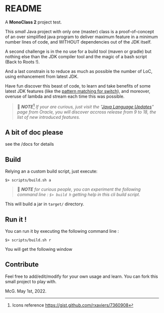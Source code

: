 # README

A **MonoClass 2** project test.

This _small_ Java project with only one (master) class is a proof-of-concept of an over simplified java program to deliver maximum feature in a minimum number lines of code, and WITHOUT dependencies out of the JDK itself.

A second challenge is in the no use for a build tool (maven or gradle) but nothing else than the JDK compiler tool and the magic of a bash script (Back to Roots !).

And a last constrain is to reduce as much as possible the number of LoC, using enhancement from latest JDK.

Have fun discover this beast of code, to learn and take benefits of some latest JDK features (like the [pattern matching for switch](https://openjdk.java.net/jeps/406 "ssee the official specification")), and moreover, overuse of lambda and stream each time this was possible.

> :blue_book: _**NOTE**_[^1]
> _If your are curious, just visit the "[Java Language Updates](https://docs.oracle.com/en/java/javase/18/language/java-language-changes.html "go to official source of information for Java evolution")" page from Oracle, you will discover accross release from 9 to 18, the list of new introduced features._
>
## A bit of doc please

see the /docs for details

## Build

Relying an a custom build script, just execute:

```shell
$> scripts/build.sh a
```

> :blue_book: _**NOTE**_
> _for curious people, you can experiment the following command line :
> `$> build h` 
> getting help in this cli build script._

This will build a jar in `target/` directory.

## Run it !

You can run it by executing the following command line :

```shell
$> scripts/build.sh r
```

You will get the following window 



## Contribute

Feel free to add/edit/modify for your own usage and learn. You can fork this small project to play with.

McG. May 1st, 2022.

[^1]: Icons reference https://gist.github.com/rxaviers/7360908
